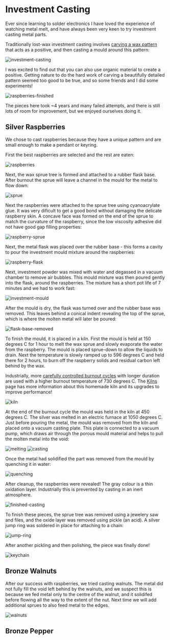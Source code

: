# Investment Casting

Ever since learning to solder electronics I have loved the experience of watching metal melt, and have always been very keen to try investment casting metal parts. 

Traditionally lost-wax investment casting involves [carving a wax pattern](https://youtu.be/v6eH5ado-8w?feature=shared) that acts as a positive, and then casting a mould around this pattern:

![investment-casting](img/investment-casting.png)

I was excited to find out that you can also use organic material to create a positive. Getting nature to do the hard work of carving a beautifully detailed pattern seemed too good to be true, and so some friends and I did some experiments!

![raspberries-finished](img/raspberries-finished.png)

The pieces here took ~4 years and many failed attempts, and there is still lots of room for improvement, but we enjoyed ourselves doing it.

## Silver Raspberries

We chose to cast raspberries because they have a unique pattern and are small enough to make a pendant or keyring.

First the best raspberries are selected and the rest are eaten:

![raspberries](img/raspberries.png)

Next, the wax sprue tree is formed and attached to a rubber flask base. After burnout the sprue will leave a channel in the mould for the metal to flow down:

![sprue](img/sprue.png)

Next the raspberries were attached to the sprue tree using cyanoacrylate glue. It was very dificult to get a good bond without damaging the delicate raspberry skin. A concave face was formed on the end of the sprue to match the curvature of the raspberry, since the low viscosity adhesive did not have good gap filling properties:

![raspberry-sprue](img/raspberry-sprue.png)

Next, the metal flask was placed over the rubber base - this forms a cavity to pour the investment mould mixture around the raspberries:

![raspberry-flask](img/raspberry-flask.png)

Next, investment powder was mixed with water and degassed in a vacuum chamber to remove air bubbles. This mould mixture was then poured gently into the flask, around the raspberries. The mixture has a short pot life of 7 minutes and we had to work fast:

![investment-mould](img/investment-mould.png)

After the mould is dry, the flask was turned over and the rubber base was removed. This leaves behind a conical indent revealing the top of the sprue, which is where the molten metal will later be poured:

![flask-base-removed](img/flask-base-removed.png)

To finish the mould, it is placed in a kiln. First the mould is held at 150 degrees C for 1 hour to melt the wax sprue and slowly evaporate the water from the raspberry. The mould is placed sprue-down to allow the liquids to drain. Next the temperature is slowly ramped up to 596 degrees C and held there for 2 hours, to burn off the raspberry solids and residual carbon left behind by the wax.

Industrially, more [carefully controlled burnout cycles](https://www.stuller.com/benchjeweler/resources/bencharticles/view/investing-and-burnout/) with longer duration are used with a higher burnout temperature of 730 degrees C. The [Kilns](kilns.md) page has more information about this homemade kiln and its upgrades to improve performance!

![kiln](img/kiln.png)

At the end of the burnout cycle the mould was held in the kiln at 450 degrees C. The silver was melted in an electric furnace at 1050 degrees C. Just before pouring the metal, the mould was removed from the kiln and placed onto a vacuum casting plate. This plate is connected to a vacuum pump, which draws air through the porous mould material and helps to pull the molten metal into the void:

![melting](img/melting.gif) ![casting](img/casting.gif)

Once the metal had solidified the part was removed from the mould by quenching it in water:

![quenching](img/quenching.gif)

After cleanup, the raspberries were revealed! The gray colour is a thin oxidation layer. Industrially this is prevented by casting in an inert atmosphere.

![finished-casting](img/finished-casting.png)

To finish these pieces, the sprue tree was removed using a jewelery saw and files, and the oxide layer was removed using pickle (an acid). A silver jump ring was soldered in place for attaching to a chain:

![jump-ring](img/jump-ring.png)

After another pickling and then polishing, the piece was finally done!

![keychain](img/keychain.png)

## Bronze Walnuts

After our success with raspberries, we tried casting walnuts. The metal did not fully fill the void left behind by the walnuts, and we suspect this is because we fed metal only to the centre of the walnut, and it solidifed before flowing all the way to the extent of the nut. Next time we will add additional sprues to also feed metal to the edges.

![walnuts](img/walnuts.png)

## Bronze Pepper

